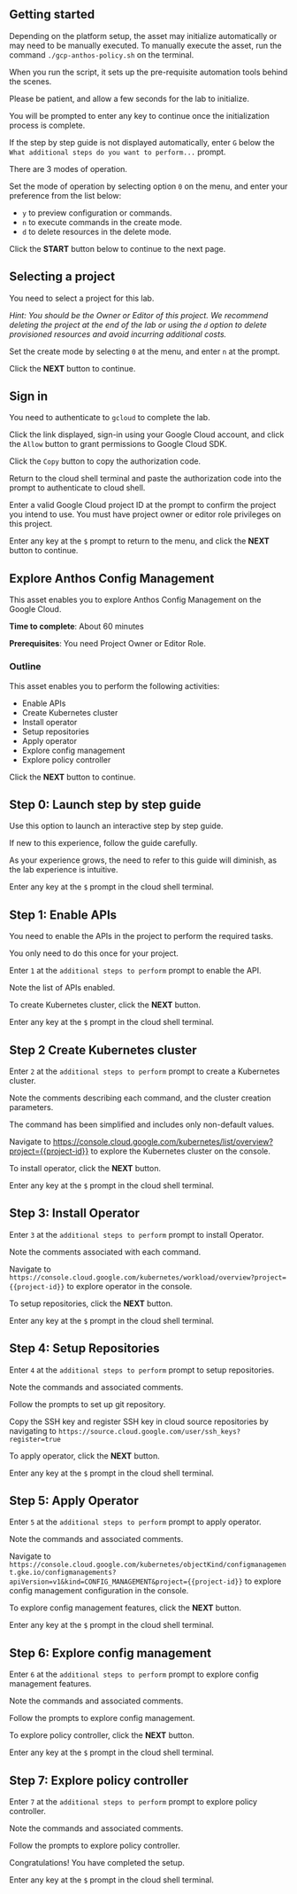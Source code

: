## Getting started

Depending on the platform setup, the asset may initialize automatically or may need to be manually executed. To manually execute the asset, run the command `./gcp-anthos-policy.sh` on the terminal.

When you run the script, it sets up the pre-requisite automation tools behind the scenes. 

Please be patient, and allow a few seconds for the lab to initialize. 

You will be prompted to enter any key to continue once the initialization process is complete.

If the step by step guide is not displayed automatically, enter `G` below the `What additional steps do you want to perform...` prompt.

There are 3 modes of operation. 

Set the mode of operation by selecting option `0` on the menu, and enter your preference from the list below:

- `y` to preview configuration or commands.
- `n` to execute commands in the create mode.
- `d` to delete resources in the delete mode.

Click the **START** button below to continue to the next page.

## Selecting a project

You need to select a project for this lab.

*Hint: You should be the Owner or Editor of this project. We recommend deleting the project at the end of the lab or using the `d` option to delete provisioned resources and avoid incurring additional costs.*

Set the create mode by selecting `0` at the menu, and enter `n` at the prompt.

Click the **NEXT** button to continue.

## Sign in

You need to authenticate to `gcloud` to complete the lab.

Click the link displayed, sign-in using your Google Cloud account, and click the `Allow` button to grant permissions to Google Cloud SDK. 

Click the `Copy` button to copy the authorization code. 

Return to the cloud shell terminal and paste the authorization code into the prompt to authenticate to cloud shell.

Enter a valid Google Cloud project ID at the prompt to confirm the project you intend to use. You must have project owner or editor role privileges on this project.

Enter any key at the `$` prompt to return to the menu, and click the **NEXT** button to continue.

## Explore Anthos Config Management

This asset enables you to explore Anthos Config Management on the Google Cloud. 

**Time to complete**: About 60 minutes

**Prerequisites**: You need Project Owner or Editor Role.

### Outline

This asset enables you to perform the following activities:

 - Enable APIs
 - Create Kubernetes cluster
 - Install operator
 - Setup repositories
 - Apply operator
 - Explore config management
 - Explore policy controller

Click the **NEXT** button to continue.

## Step 0: Launch step by step guide

Use this option to launch an interactive step by step guide. 

If new to this experience, follow the guide carefully. 

As your experience grows, the need to refer to this guide will diminish, as the lab experience is intuitive.

Enter any key at the `$` prompt in the cloud shell terminal.

## Step 1: Enable APIs

You need to enable the APIs in the project to perform the required tasks. 

You only need to do this once for your project. 

Enter `1` at the `additional steps to perform` prompt to enable the API.  

Note the list of APIs enabled.

To create Kubernetes cluster, click the **NEXT** button.

Enter any key at the `$` prompt in the cloud shell terminal.

## Step 2 Create Kubernetes cluster

Enter `2` at the `additional steps to perform` prompt to create a Kubernetes cluster. 

Note the comments describing each command, and the cluster creation parameters.

The command has been simplified and includes only non-default values.

Navigate to https://console.cloud.google.com/kubernetes/list/overview?project={{project-id}} to explore the Kubernetes cluster on the console.

To install operator, click the **NEXT** button.

Enter any key at the `$` prompt in the cloud shell terminal.

## Step 3: Install Operator

Enter `3` at the `additional steps to perform` prompt to install Operator.

Note the comments associated with each command.

Navigate to `https://console.cloud.google.com/kubernetes/workload/overview?project={{project-id}}` to explore operator in the console.

To setup repositories, click the **NEXT** button.

Enter any key at the `$` prompt in the cloud shell terminal.

## Step 4: Setup Repositories

Enter `4` at the `additional steps to perform` prompt to setup repositories.

Note the commands and associated comments.

Follow the prompts to set up git repository.

Copy the SSH key and register SSH key in cloud source repositories by navigating to `https://source.cloud.google.com/user/ssh_keys?register=true`

To apply operator, click the **NEXT** button.

Enter any key at the `$` prompt in the cloud shell terminal.

## Step 5: Apply Operator

Enter `5` at the `additional steps to perform` prompt to apply operator.

Note the commands and associated comments.

Navigate to `https://console.cloud.google.com/kubernetes/objectKind/configmanagement.gke.io/configmanagements?apiVersion=v1&kind=CONFIG_MANAGEMENT&project={{project-id}}` to explore config management configuration in the console.

To explore config management features, click the **NEXT** button.

Enter any key at the `$` prompt in the cloud shell terminal.

## Step 6: Explore config management

Enter `6` at the `additional steps to perform` prompt to explore config management features. 

Note the commands and associated comments.

Follow the prompts to explore config management.

To explore policy controller, click the **NEXT** button.

Enter any key at the `$` prompt in the cloud shell terminal.

## Step 7:  Explore policy controller

Enter `7` at the `additional steps to perform` prompt to explore policy controller. 

Note the commands and associated comments.

Follow the prompts to explore policy controller.

Congratulations! You have completed the setup.

Enter any key at the `$` prompt in the cloud shell terminal.
